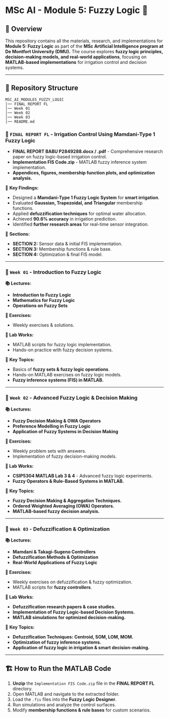 # MSc AI - Module 5: Fuzzy Logic 🚀

## 📌 Overview
This repository contains all the materials, research, and implementations for **Module 5: Fuzzy Logic** as part of the **MSc Artificial Intelligence program at De Montfort University (DMU).** The course explores **fuzzy logic principles, decision-making models, and real-world applications**, focusing on **MATLAB-based implementations** for irrigation control and decision systems.

---

## 📂 Repository Structure

```
MSC_AI_MODULE5_FUZZY_LOGIC
│── FINAL REPORT FL
│── Week 01
│── Week 02
│── Week 03
│── README.md
```

### 📑 `FINAL REPORT FL` - **Irrigation Control Using Mamdani-Type 1 Fuzzy Logic**
- **FINAL REPORT BABU P2849288.docx / .pdf** - Comprehensive research paper on fuzzy logic-based irrigation control.
- **Implementation FIS Code.zip** - MATLAB fuzzy inference system implementation.
- **Appendices, figures, membership function plots, and optimization analysis.**

📌 **Key Findings:**
- Designed a **Mamdani-Type 1 Fuzzy Logic System** for **smart irrigation**.
- Evaluated **Gaussian, Trapezoidal, and Triangular** membership functions.
- Applied **defuzzification techniques** for optimal water allocation.
- Achieved **90.6% accuracy** in irrigation prediction.
- Identified **further research areas** for real-time sensor integration.

📂 **Sections:**
- **SECTION 2:** Sensor data & initial FIS implementation.
- **SECTION 3:** Membership functions & rule base.
- **SECTION 4:** Optimization & final FIS model.

---

### 📂 `Week 01` - **Introduction to Fuzzy Logic**
**📚 Lectures:**
- **Introduction to Fuzzy Logic**
- **Mathematics for Fuzzy Logic**
- **Operations on Fuzzy Sets**

**📝 Exercises:**
- Weekly exercises & solutions.

**🔬 Lab Works:**
- MATLAB scripts for fuzzy logic implementation.
- Hands-on practice with fuzzy decision systems.

📌 **Key Topics:**
- Basics of **fuzzy sets & fuzzy logic operations**.
- Hands-on MATLAB exercises on fuzzy logic models.
- **Fuzzy inference systems (FIS) in MATLAB.**

---

### 📂 `Week 02` - **Advanced Fuzzy Logic & Decision Making**
**📚 Lectures:**
- **Fuzzy Decision Making & OWA Operators**
- **Preference Modelling in Fuzzy Logic**
- **Application of Fuzzy Systems in Decision Making**

**📝 Exercises:**
- Weekly problem sets with answers.
- Implementation of fuzzy decision-making models.

**🔬 Lab Works:**
- **CSIP5304 MATLAB Lab 3 & 4** - Advanced fuzzy logic experiments.
- **Fuzzy Operators & Rule-Based Systems in MATLAB.**

📌 **Key Topics:**
- **Fuzzy Decision Making & Aggregation Techniques.**
- **Ordered Weighted Averaging (OWA) Operators.**
- **MATLAB-based fuzzy decision analysis.**

---

### 📂 `Week 03` - **Defuzzification & Optimization**
**📚 Lectures:**
- **Mamdani & Takagi-Sugeno Controllers**
- **Defuzzification Methods & Optimization**
- **Real-World Applications of Fuzzy Logic**

**📝 Exercises:**
- Weekly exercises on defuzzification & fuzzy optimization.
- MATLAB scripts for **fuzzy controllers**.

**🔬 Lab Works:**
- **Defuzzification research papers & case studies.**
- **Implementation of Fuzzy Logic-based Decision Systems.**
- **MATLAB simulations for optimized decision-making.**

📌 **Key Topics:**
- **Defuzzification Techniques: Centroid, SOM, LOM, MOM.**
- **Optimization of fuzzy inference systems.**
- **Application of fuzzy logic in irrigation & smart decision-making.**

---

## 🏗 How to Run the MATLAB Code
1. **Unzip** the `Implementation FIS Code.zip` file in the **FINAL REPORT FL** directory.
2. Open MATLAB and navigate to the extracted folder.
3. Load the `.fis` files into the **Fuzzy Logic Designer**.
4. Run simulations and analyze the control surfaces.
5. Modify **membership functions & rule bases** for custom scenarios.
